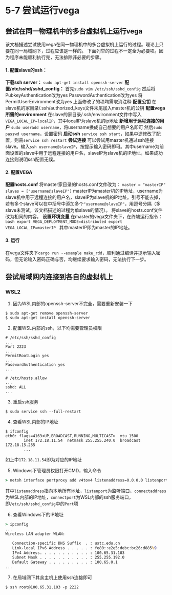 # 5-7 尝试运行vega

## 尝试在同一物理机中的多台虚拟机上运行vega

该文档描述尝试使用vega在同一物理机中的多台虚拟机上运行的过程。理论上只要在同一局域网下，过程应该是一样的。
下面列举的过程不一定全为必要项。因为程序未能顺利执行完，无法排除非必要的步骤。

#### 1. 配置slave的ssh：
**下载ssh server：**
    `sudo apt-get install openssh-server`
**配置/etc/sshd/sshd_config：**
    首先`sudo vim /etc/ssh/sshd_config`
    然后将PubkeyAuthentication改为yes
    PasswordAuthentication改为yes
    将PermitUserEnvironment改为yes
    上面修改了的项均需取消注释
**配置公钥**
    在slave机的家目录/.ssh/authorized_keys文件末尾加入master机的公钥
**配置vega所需的environment**
    在slave的家目录/.ssh/environment文件中写入`VEGA_LOCAL_IP=localIP`，其中localIP为slave机的ip地址
**新增用于远程连接的用户**
    `sudo useradd username`，将username换成自己想要的用户名即可
    然后`sudo passwd username`，设置密码
**启动ssh**
    `service ssh start`，如果中途修改了配置，则需`service ssh restart`
**尝试连接**
    可以尝试用master机通过ssh连接slave。输入`ssh username@slaveIP`，按提示输入密码即可。其中username为前面设置的slave中用于远程连接的用户名，slaveIP为slave机的IP地址。如果成功连接则说明ssh配置无误。

#### 2. 配置VEGA
**配置hosts.conf**
    将master家目录的hosts.conf文件改为：
    ```
    master = "masterIP"
    slaves = ["username@slaveIP"]
    ```
    masterIP为master机的IP地址，username为slave机中用于远程连接的用户名，slaveIP为slave机的IP地址。引号不能去掉，若有多个slave可以在中括号中添加多个`"username@slaveIP"`，用逗号分隔（多slave未测试，该文档描述的过程为单slave的情况）。
    将slave的hosts.conf文件改为相同的内容。
**设置环境变量**
    在master的vega文件夹下，在终端运行指令：
    ```bash
    export VEGA_DEPLOYMENT_MODE=distributed
    export VEGA_LOCAL_IP=masterIP
    ```
    其中masterIP即为master的IP地址。

#### 3. 运行
在vega文件夹下`cargo run --example make_rdd`，顺利通过编译并提示输入密码，但无论输入密码正确与否，均继续要求输入密码，无法执行下一步。

## 尝试局域网内连接到各自的虚拟机上

### WSL2

1. 因为WSL内部的openssh-server不完全，需要重新安装一下

```shell
$ sudo apt-get remove openssh-server
$ sudo apt-get install openssh-server
```

2. 配置WSL内部的ssh，以下均需要管理员权限

```
# /etc/ssh/sshd_config
...
Port 2223
...
PermitRootLogin yes
...
PasswordAuthentication yes
...
```

```
# /etc/hosts.allow
...
sshd: ALL
...
```

3. 重启ssh服务

```shell
$ sudo service ssh --full-restart
```

4. 查看WSL内部的IP地址

```shell
$ ifconfig
eth0: flags=4163<UP,BROADCAST,RUNNING,MULTICAST>  mtu 1500
        inet 172.18.11.54  netmask 255.255.240.0  broadcast 172.18.15.255
        ...
```

如上中`172.18.11.54`即为对应的IP地址

5. Windows下管理员权限打开CMD，输入命令

```cmd
> netsh interface portproxy add v4tov4 listenaddress=0.0.0.0 listenport=2222 connectaddress=172.18.11.54 connectport=2223
```

其中`listenaddress`指向本地所有地址，`listenport`为监听端口，`connectaddress`为WSL内部的IP地址，`connectport`为WSL内部的ssh服务端口，即`/etc/ssh/sshd_config`中的`Port`项

6. 查看Windows下的IP地址

```cmd
> ipconfig
...
Wireless LAN adapter WLAN:

   Connection-specific DNS Suffix  . : ustc.edu.cn
   Link-local IPv6 Address . . . . . : fe80::e2e5:debc:bc26:d885%9
   IPv4 Address. . . . . . . . . . . : 100.65.31.103
   Subnet Mask . . . . . . . . . . . : 255.255.192.0
   Default Gateway . . . . . . . . . : 100.65.0.1
...
```

7. 在局域网下其余主机上使用ssh连接即可

```shell
$ ssh root@100.65.31.103 -p 2222
```